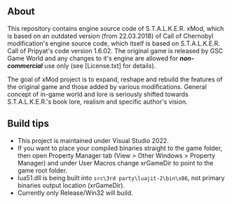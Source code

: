 ## About
This repository contains engine source code of S.T.A.L.K.E.R. xMod, which is based on an outdated version (from 22.03.2018) of Call of Chernobyl modification's engine source code, which itself is based on S.T.A.L.K.E.R. Call of Pripyat's code version 1.6.02.
The original game is released by GSC Game World and any changes to it's engine are allowed for ***non-commercial*** use only (see [License.txt] for details).

The goal of xMod project is to expand, reshape and rebuild the features of the original game and those added by various modifications. General concept of in-game world and lore is seriously shifted towards S.T.A.L.K.E.R.'s book lore, realism and specific author's vision.

## Build tips
* This project is maintained under Visual Studio 2022.
* If you want to place your compiled binaries straight to the game folder, then open Property Manager tab (View > Other Windows > Property Manager) and under User Macros change xrGameDir to point to the game root folder. 
* lua51.dll is being built into `src\3rd party\luajit-2\bin\x86`, not primary binaries output location (xrGameDir).
* Currently only Release/Win32 will build.
